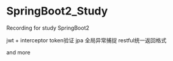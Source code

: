 # SpringBoot2_Study
Recording for study SpringBoot2

jwt + interceptor token验证
jpa
全局异常捕捉
restful统一返回格式

and more
